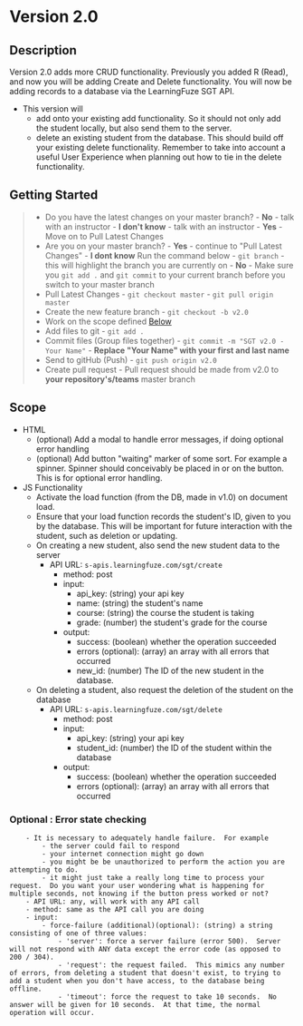 # Version 2.0

## Description
Version 2.0 adds more CRUD functionality.  Previously you added R (Read), and now you will be adding Create and Delete functionality. You will now be adding records to a database via the LearningFuze SGT API. 
- This version will 
  - add onto your existing add functionality.  So it should not only add the student locally, but also send them to the server.
  - delete an existing student from the database.  This should build off your existing delete functionality.  Remember to take into account a useful User Experience when planning out how to tie in the delete functionality.

## Getting Started
> - Do you have the latest changes on your master branch?
    - **No** - talk with an instructor
    - **I don't know** - talk with an instructor
    - **Yes** - Move on to Pull Latest Changes
> - Are you on your master branch?
    - **Yes** - continue to "Pull Latest Changes"
    - **I dont know** Run the command below
        - `git branch` - this will highlight the branch you are currently on
    - **No** - Make sure you `git add .` and `git commit` to your current branch before you switch to your master branch
> - Pull Latest Changes
        - `git checkout master`
        - `git pull origin master`
> - Create the new feature branch
    - `git checkout -b v2.0`
> - Work on the scope defined <a href="https://github.com/Learning-Fuze/SGT/tree/v2.0#scope">Below</a>
> - Add files to git
    - `git add .`
> - Commit files (Group files together)
    - `git commit -m "SGT v2.0 - Your Name"`
    - **Replace "Your Name" with your first and last name**
> - Send to gitHub (Push)
    - `git push origin v2.0`
> - Create pull request
    - Pull request should be made from v2.0 to **your repository's/teams** master branch


## Scope
- HTML
    - (optional) Add a modal to handle error messages, if doing optional error handling
    - (optional) Add button "waiting" marker of some sort.  For example a spinner.  Spinner should conceivably be placed in or on the button.  This is for optional error handling.
- JS Functionality
    - Activate the load function (from the DB, made in v1.0) on document load.
    - Ensure that your load function records the student's ID, given to you by the database.  This will be important for future interaction with the student, such as deletion or updating.
    - On creating a new student, also send the new student data to the server
        - API URL: `s-apis.learningfuze.com/sgt/create`
            - method: post
            - input:
                - api_key: (string) your api key
                - name: (string) the student's name
                - course: (string) the course the student is taking
                - grade: (number) the student's grade for the course
            - output:
                - success: (boolean) whether the operation succeeded
                - errors (optional): (array) an array with all errors that occurred
                - new_id: (number) The ID of the new student in the database.
    - On deleting a student, also request the deletion of the student on the database
        - API URL: `s-apis.learningfuze.com/sgt/delete`
            - method: post
            - input:
                - api_key: (string) your api key
                - student_id: (number) the ID of the student within the database
            - output:
                - success: (boolean) whether the operation succeeded
                - errors (optional): (array) an array with all errors that occurred
                
                
### Optional : Error state checking
        - It is necessary to adequately handle failure.  For example
            - the server could fail to respond
            - your internet connection might go down
            - you might be be unauthorized to perform the action you are attempting to do. 
            - it might just take a really long time to process your request.  Do you want your user wondering what is happening for multiple seconds, not knowing if the button press worked or not?
        - API URL: any, will work with any API call
        - method: same as the API call you are doing
        - input:
            - force-failure (additional)(optional): (string) a string consisting of one of three values:
                - 'server': force a server failure (error 500).  Server will not respond with ANY data except the error code (as opposed to 200 / 304).
                - 'request': the request failed.  This mimics any number of errors, from deleting a student that doesn't exist, to trying to add a student when you don't have access, to the database being offline.
                - 'timeout': force the request to take 10 seconds.  No answer will be given for 10 seconds.  At that time, the normal operation will occur.
            
        



    

